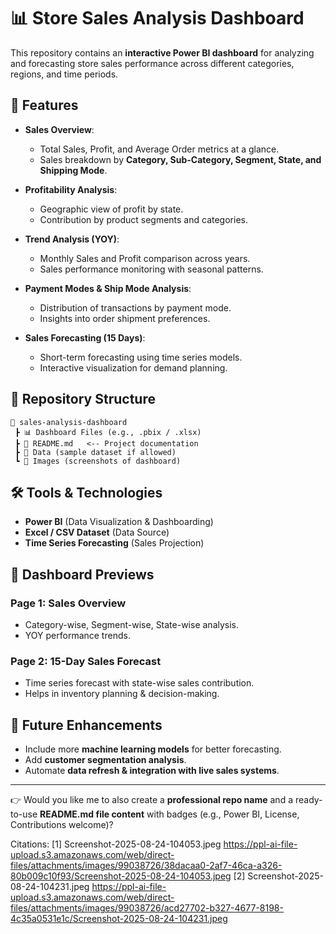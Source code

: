 # 📊 Store Sales Analysis Dashboard  

This repository contains an **interactive Power BI dashboard** for analyzing and forecasting store sales performance across different categories, regions, and time periods.  

## 🚀 Features  
- **Sales Overview**:  
  - Total Sales, Profit, and Average Order metrics at a glance.  
  - Sales breakdown by **Category, Sub-Category, Segment, State, and Shipping Mode**.  

- **Profitability Analysis**:  
  - Geographic view of profit by state.  
  - Contribution by product segments and categories.  

- **Trend Analysis (YOY)**:  
  - Monthly Sales and Profit comparison across years.  
  - Sales performance monitoring with seasonal patterns.  

- **Payment Modes & Ship Mode Analysis**:  
  - Distribution of transactions by payment mode.  
  - Insights into order shipment preferences.  

- **Sales Forecasting (15 Days)**:  
  - Short-term forecasting using time series models.  
  - Interactive visualization for demand planning.  

## 📂 Repository Structure  
```
📁 sales-analysis-dashboard
 ┣ 📊 Dashboard Files (e.g., .pbix / .xlsx)
 ┣ 📜 README.md   <-- Project documentation
 ┣ 📂 Data (sample dataset if allowed)
 ┗ 📂 Images (screenshots of dashboard)
```

## 🛠️ Tools & Technologies  
- **Power BI** (Data Visualization & Dashboarding)  
- **Excel / CSV Dataset** (Data Source)  
- **Time Series Forecasting** (Sales Projection)  

## 📸 Dashboard Previews  
### Page 1: Sales Overview  
- Category-wise, Segment-wise, State-wise analysis.  
- YOY performance trends.  

### Page 2: 15-Day Sales Forecast  
- Time series forecast with state-wise sales contribution.  
- Helps in inventory planning & decision-making.  

  

## 🔮 Future Enhancements  
- Include more **machine learning models** for better forecasting.  
- Add **customer segmentation analysis**.  
- Automate **data refresh & integration with live sales systems**.  

***

👉 Would you like me to also create a **professional repo name** and a ready-to-use **README.md file content** with badges (e.g., Power BI, License, Contributions welcome)?

Citations:
[1] Screenshot-2025-08-24-104053.jpeg https://ppl-ai-file-upload.s3.amazonaws.com/web/direct-files/attachments/images/99038726/38dacaa0-2af7-46ca-a326-80b009c10f93/Screenshot-2025-08-24-104053.jpeg
[2] Screenshot-2025-08-24-104231.jpeg https://ppl-ai-file-upload.s3.amazonaws.com/web/direct-files/attachments/images/99038726/acd27702-b327-4677-8198-4c35a0531e1c/Screenshot-2025-08-24-104231.jpeg
